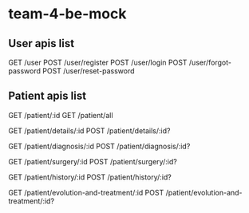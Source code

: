 # team-4-be-mock

## User apis list

GET /user
POST /user/register
POST /user/login
POST /user/forgot-password
POST /user/reset-password

## Patient apis list

GET /patient/:id
GET /patient/all

GET /patient/details/:id
POST /patient/details/:id?

GET /patient/diagnosis/:id
POST /patient/diagnosis/:id?

GET /patient/surgery/:id
POST /patient/surgery/:id?

GET /patient/history/:id
POST /patient/history/:id?

GET /patient/evolution-and-treatment/:id
POST /patient/evolution-and-treatment/:id?